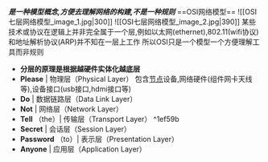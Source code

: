 ***是一种模型概念,方便去理解网络的构建,不是一种规则***
==OSI网络模型==
![[OSI七层网络模型_image_1.jpg|300]]  ![[OSI七层网络模型_image_2.jpg|390]]
某些技术或协议在逻辑上并非完全属于一个层,例如以太网(ethernet),802.11(wifi协议)和地址解析协议(ARP)并不知在一层上工作
所以OSI只是一个模型一个方便理解工具而非规则
-   **分层的原理是根据越硬件实体化越底层**
-   **Please** | 物理层（Physical Layer）
包含[节点](常见术语.md)设备,网络硬件(组件网卡天线等),设备接口(usb接口,hdmi接口等)
-   **Do** | 数据链路层（Data Link Layer）
-   **Not** | 网络层（Network Layer）
-   **Tell** （the）| 传输层（Transport Layer） ^1ef59b
-   **Secret** | 会话层（Session Layer）
-   **Password** （to）| 表示层（Presentation Layer）
-   **Anyone** | 应用层（Application Layer）


















